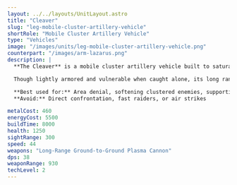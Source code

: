 ```yaml
---
layout: ../../layouts/UnitLayout.astro
title: "Cleaver"
slug: "leg-mobile-cluster-artillery-vehicle"
shortRole: "Mobile Cluster Artillery Vehicle"
type: "Vehicles"
image: "/images/units/leg-mobile-cluster-artillery-vehicle.png"
counterpart: "/images/arm-lazarus.png"
description: |
  **The Cleaver** is a mobile cluster artillery vehicle built to saturate enemy positions with explosive fragment shells. Unlike traditional precision artillery, the Cleaver prioritizes wide-area suppression over accuracy—its salvos deal heavy area damage, making it ideal for breaking up entrenched formations or swarms.

  Though lightly armored and vulnerable when caught alone, its long range and splash potential make it an effective support piece when used behind frontlines. Terrain-aware commanders can exploit its mobility to reposition frequently and avoid counter-battery fire.

  **Best used for:** Area denial, softening clustered enemies, supporting frontal pushes  
  **Avoid:** Direct confrontation, fast raiders, or air strikes

metalCost: 460
energyCost: 5500
buildTime: 8000
health: 1250
sightRange: 300
speed: 44
weapons: "Long-Range Ground-to-Ground Plasma Cannon"
dps: 38
weaponRange: 930
techLevel: 2
---
```

